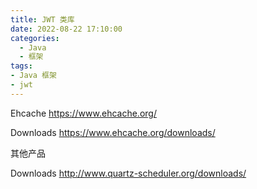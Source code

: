 ```yaml
---
title: JWT 类库
date: 2022-08-22 17:10:00
categories:
  - Java
  - 框架
tags:
- Java 框架
- jwt
---
```


Ehcache
<https://www.ehcache.org/>

Downloads
<https://www.ehcache.org/downloads/>

其他产品

Downloads
<http://www.quartz-scheduler.org/downloads/>
